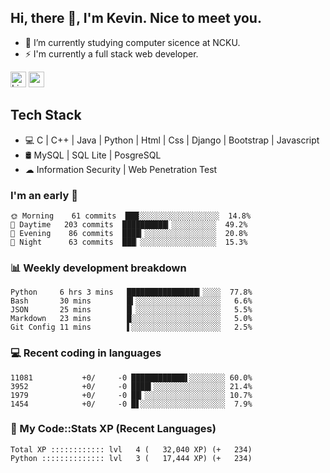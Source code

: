 ## Hi, there 👋, I'm Kevin. Nice to meet you.

- 🌱 I’m currently studying computer sicence at NCKU.
- ⚡ I'm currently a full stack web developer.

<a href="https://www.linkedin.com/in/kevin12686/"><img alt="LinkedIn" src="https://img.shields.io/badge/linkedin%20-%230077B5.svg?&style=for-the-badge&logo=linkedin&logoColor=white" height=25></a>
<a href="https://www.instagram.com/kevin12686/"><img src="https://img.shields.io/badge/instagram-3f729b?&style=for-the-badge&logo=instagram&logoColor=white" height=25></a>

## Tech Stack

* 💻 C | C++ | Java | Python | Html | Css | Django | Bootstrap | Javascript
* 🛢️ MySQL | SQL Lite | PosgreSQL
* ☁ Information Security | Web Penetration Test

### I'm an early 🐤

<!-- early_bird start -->

```text
🌞 Morning    61 commits  ███░░░░░░░░░░░░░░░░░░  14.8%
🌆 Daytime   203 commits  ██████████▎░░░░░░░░░░  49.2%
🌃 Evening    86 commits  ████▎░░░░░░░░░░░░░░░░  20.8%
🌙 Night      63 commits  ███▏░░░░░░░░░░░░░░░░░  15.3%
```

<!-- early_bird end -->

### 📊 Weekly development breakdown

<!-- code_time start -->

```text
Python     6 hrs 3 mins   ████████████████▎░░░░  77.8%
Bash       30 mins        █▍░░░░░░░░░░░░░░░░░░░   6.6%
JSON       25 mins        █▏░░░░░░░░░░░░░░░░░░░   5.5%
Markdown   23 mins        █░░░░░░░░░░░░░░░░░░░░   5.0%
Git Config 11 mins        ▌░░░░░░░░░░░░░░░░░░░░   2.5%
```

<!-- code_time end -->

### 💻 Recent coding in languages

<!-- code_diff start -->

```text
11081           +0/     -0 ████████████▌░░░░░░░░ 60.0%
3952            +0/     -0 ████▍░░░░░░░░░░░░░░░░ 21.4%
1979            +0/     -0 ██▎░░░░░░░░░░░░░░░░░░ 10.7%
1454            +0/     -0 █▋░░░░░░░░░░░░░░░░░░░  7.9%
```

<!-- code_diff end -->

### 🧰 My Code::Stats XP (Recent Languages)

<!-- codestats start -->

```text
Total XP :::::::::::: lvl   4 (   32,040 XP) (+   234)
Python :::::::::::::: lvl   3 (   17,444 XP) (+   234)
```

<!-- codestats end -->
